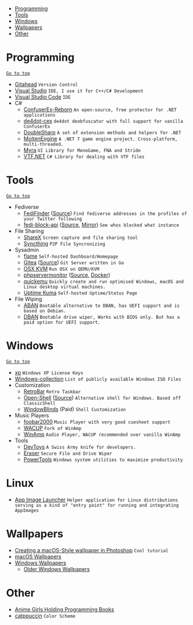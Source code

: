 <div id="top"></div>

- [Programming](#programming)
- [Tools](#tools)
- [Windows](#windows)
- [Wallpapers](#wallpapers)
- [Other](#other)

# Programming
[`Go to top`](#top)
- [Gitahead](https://gitahead.com) `Version Control`
- [Visual Studio](https://visualstudio.com) `IDE, I use it for C++/C# Development`
- [Visual Studio Code](https://code.visualstudio.com/) `IDE`
- C#
  - [ConfuserEx-Reborn](https://github.com/CubeCoders/ConfuserEx-Reborn) `An open-source, free protector for .NET applications`
  - [de4dot-cex](https://github.com/ViRb3/de4dot-cex) `de4dot deobfuscator with full support for vanilla ConfuserEx`
  - [DoubleSharp](https://github.com/daeken/DoubleSharp) `A set of extension methods and helpers for .NET`
  - [MoltenEngine](https://github.com/Syncaidius/MoltenEngine) `A .NET 7 game engine project. Cross-platform, multi-threaded.`
  - [Myra](https://github.com/rds1983/Myra) `UI Library for MonoGame, FNA and Stride`
  - [VTF.NET](https://github.com/marv7000/VTF.NET) `C# Library for dealing with VTF files`

# Tools
[`Go to top`](#top)
- Fediverse
  - [FediFinder](https://finder.dariox.club) ([Source](https://github.com/lucahammer/fedifinder)) `Find fediverse addresses in the profiles of your Twitter following`
  - [fedi-block-api](https://github.com/ktwrd/fedi-block-api-mirror) ([Source](https://gitgud.io/mintplg/fedi-block-api), [Mirror](https://github.com/ktwrd/fedi-block-api-mirror)) `See whos blocked what instance`
- File Sharing
  - [ShareX](https://github.com/ShareX/ShareX) `Screen capture and file sharing tool`
  - [Syncthing](https://syncthing.net/) `P2P File Syncronizing`
- Sysadmin
  - [flame](https://github.com/pawelmalak/flame) `Self-hosted Dashboard/Homepage`
  - [Gitea](https://gita.io) ([Source](https://github.com/go-gitea/gitea)) `Git Server written in Go`
  - [OSX KVM](https://github.com/kholia/OSX-KVM) `Run OSX on QEMU/KVM`
  - [phpservermonitor](https://www.phpservermonitor.org) ([Source](https://github.com/phpservermon/phpservermon), [Docker](https://github.com/phpservermon/docker-phpservermonitor))
  - [quickemu](https://github.com/quickemu-project/quickemu) `Quickly create and run optimised Windows, macOS and Linux desktop virtual machines.`
  - [Uptime Kuma](https://github.com/louislam/uptime-kuma) `Self-hosted Uptime/Status Page`
- File Wiping
  - [ABAN](https://aban.derobert.net/) `Bootable alternative to DBAN, has UEFI support and is based on Debian.`
  - [DBAN](https://dban.org/) `Bootable drive wiper, Works with BIOS only. But has a paid option for UEFI support.`

# Windows
[`Go to top`](#top)
- [xp](https://github.com/Fuwn/xp) `Windows XP License Keys`
- [Windows-collection](https://github.com/LaoYangList/Windows-collection) `List of publicly available Windows ISO Files`
- Customization
  - [RetroBar](https://github.com/dremin/RetroBar) `Retro Taskbar`
  - [Open-Shell](https://open-shell.github.io/Open-Shell-Menu/) ([Source](https://github.com/Open-Shell/Open-Shell-Menu)) `Alternative shell for Windows. Based off ClassicShell`
  - [WindowBlinds](https://stardock.com/products/windowblinds) (Paid) `Shell Customization`
- Music Players
  - [foobar2000](https://www.foobar2000.org/) `Music Player with very good cuesheet support`
  - [WACUP](https://getwacup.com/) `Fork of WinAmp`
  - [WinAmp](https://www.winamp.com/player/downloads/) `Audio Player, WACUP recommended over vanilla WinAmp`
- Tools
  - [DevToys](https://github.com/veler/DevToys) `A Swiss Army knife for developers.`
  - [Eraser](https://eraser.heidi.ie/) `Secure File and Drive Wiper`
  - [PowerTools](github.com/microsoft/powertoys) `Windows system utilities to maximize productivity`

# Linux
- [App Image Launcher](https://github.com/TheAssassin/AppImageLauncher) `Helper application for Linux distributions serving as a kind of "entry point" for running and integrating AppImages`

# Wallpapers
- [Creating a macOS-Style wallpaper in Photoshop](http://web.archive.org/web/20080123065049/http://psdtuts.com/tutorials-effects/creating-a-mac-type-background-in-photoshop/) `Cool tutorial`
- [macOS Wallpapers](https://goo.gl/photos/HjY1hmo6p3jfFz8a7)
- [Windows Wallpapers](https://wallpaperaccess.com/original-windows)
  - [Older Windows Wallpapers](http://www.dvd3000.ca/wp/)

# Other
- [Anime Girls Holding Programming Books](https://github.com/cat-milk/Anime-Girls-Holding-Programming-Books)
- [catppuccin](https://github.com/catppuccin/) `Color Scheme`

